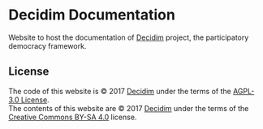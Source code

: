 # Decidim Documentation

Website to host the documentation of [Decidim](https://decidim.org) project, the participatory democracy framework.

## License

The code of this website is &copy; 2017 [Decidim](https://decidim.org) under the terms of the [AGPL-3.0 License](https://choosealicense.com/licenses/agpl-3.0/).  
The contents of this website are &copy; 2017 [Decidim](https://decidim.org) under the terms of the [Creative Commons BY-SA 4.0](https://creativecommons.org/licenses/by-sa/4.0/deed) license.
